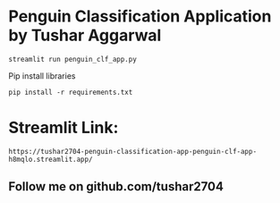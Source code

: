 # Penguin Classification Application by Tushar Aggarwal

```
streamlit run penguin_clf_app.py
```
Pip install libraries
```
pip install -r requirements.txt
```
# Streamlit Link:
```
https://tushar2704-penguin-classification-app-penguin-clf-app-h8mqlo.streamlit.app/
```
## Follow me on github.com/tushar2704
##
